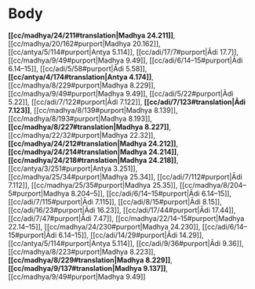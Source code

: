 # Body

**[[cc/madhya/24/211#translation|Madhya 24.211]]**, [[cc/madhya/20/162#purport|Madhya 20.162]], [[cc/antya/5/114#purport|Antya 5.114]], [[cc/adi/17/7#purport|Ādi 17.7]], [[cc/madhya/9/49#purport|Madhya 9.49]], [[cc/adi/6/14–15#purport|Ādi 6.14–15]], [[cc/adi/5/58#purport|Ādi 5.58]], **[[cc/antya/4/174#translation|Antya 4.174]]**, [[cc/madhya/8/229#purport|Madhya 8.229]], [[cc/madhya/9/49#purport|Madhya 9.49]], [[cc/adi/5/22#purport|Ādi 5.22]], [[cc/adi/7/122#purport|Ādi 7.122]], **[[cc/adi/7/123#translation|Ādi 7.123]]**, [[cc/madhya/8/139#purport|Madhya 8.139]], [[cc/madhya/8/193#purport|Madhya 8.193]], **[[cc/madhya/8/227#translation|Madhya 8.227]]**, [[cc/madhya/22/32#purport|Madhya 22.32]], **[[cc/madhya/24/212#translation|Madhya 24.212]]**, **[[cc/madhya/24/214#translation|Madhya 24.214]]**, **[[cc/madhya/24/218#translation|Madhya 24.218]]**, [[cc/antya/3/251#purport|Antya 3.251]], [[cc/madhya/25/34#purport|Madhya 25.34]], [[cc/adi/7/112#purport|Ādi 7.112]], [[cc/madhya/25/35#purport|Madhya 25.35]], [[cc/madhya/8/204–5#purport|Madhya 8.204–5]], [[cc/adi/6/14–15#purport|Ādi 6.14–15]], [[cc/adi/7/115#purport|Ādi 7.115]], [[cc/adi/8/15#purport|Ādi 8.15]], [[cc/adi/16/23#purport|Ādi 16.23]], [[cc/adi/17/44#purport|Ādi 17.44]], [[cc/adi/7/47#purport|Ādi 7.47]], [[cc/madhya/22/14–15#purport|Madhya 22.14–15]], [[cc/madhya/24/230#purport|Madhya 24.230]], [[cc/adi/6/14–15#purport|Ādi 6.14–15]], [[cc/adi/14/29#purport|Ādi 14.29]], [[cc/antya/5/114#purport|Antya 5.114]], [[cc/adi/9/36#purport|Ādi 9.36]], [[cc/madhya/8/223#purport|Madhya 8.223]], **[[cc/madhya/8/229#translation|Madhya 8.229]]**, **[[cc/madhya/9/137#translation|Madhya 9.137]]**, [[cc/madhya/9/49#purport|Madhya 9.49]]

